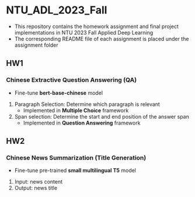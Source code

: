 # NTU_ADL_2023_Fall
- This repository contains the homework assignment and final project implementations in NTU 2023 Fall Applied Deep Learning
- The corresponding README file of each assignment is placed under the assignment folder

## HW1
### Chinese Extractive Question Answering (QA)
- Fine-tune **bert-base-chinese** model
1. Paragraph Selection: Determine which paragraph is relevant
   - Implemented in **Multiple Choice** framework
2. Span selection: Determine the start and end position of the answer span
   - Implemented in **Question Answering** framework

## HW2
### Chinese News Summarization (Title Generation)
- Fine-tune pre-trained **small multilingual T5** model
1. Input: news content
2. Output: news title

